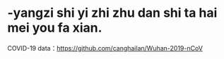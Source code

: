 # -yangzi shi yi zhi zhu dan shi ta hai mei you fa xian.

COVID-19 data：https://github.com/canghailan/Wuhan-2019-nCoV